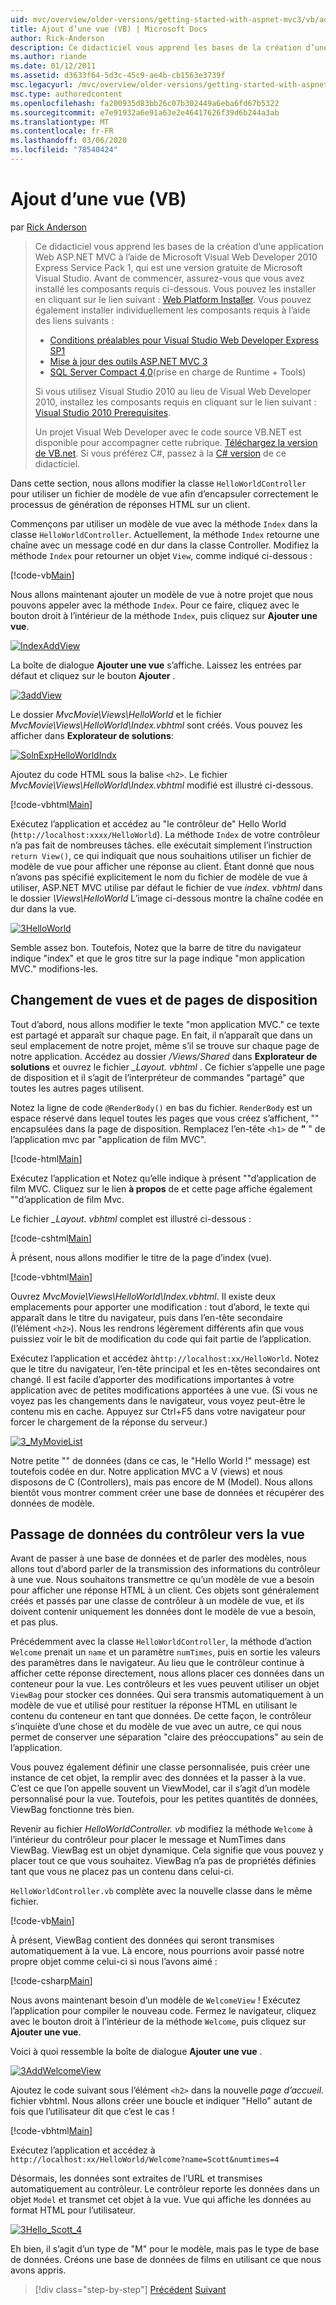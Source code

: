 ```yaml
---
uid: mvc/overview/older-versions/getting-started-with-aspnet-mvc3/vb/adding-a-view
title: Ajout d’une vue (VB) | Microsoft Docs
author: Rick-Anderson
description: Ce didacticiel vous apprend les bases de la création d’une application Web ASP.NET MVC à l’aide de Microsoft Visual Web Developer 2010 Express Service Pack 1, qui est...
ms.author: riande
ms.date: 01/12/2011
ms.assetid: d3633f64-5d3c-45c9-ae4b-cb1563e3739f
msc.legacyurl: /mvc/overview/older-versions/getting-started-with-aspnet-mvc3/vb/adding-a-view
msc.type: authoredcontent
ms.openlocfilehash: fa200935d83bb26c07b302449a6eba6fd67b5322
ms.sourcegitcommit: e7e91932a6e91a63e2e46417626f39d6b244a3ab
ms.translationtype: MT
ms.contentlocale: fr-FR
ms.lasthandoff: 03/06/2020
ms.locfileid: "78540424"
---
```

# <a name="adding-a-view-vb"></a>Ajout d’une vue (VB)

par [Rick Anderson](https://twitter.com/RickAndMSFT)

> Ce didacticiel vous apprend les bases de la création d’une application Web ASP.NET MVC à l’aide de Microsoft Visual Web Developer 2010 Express Service Pack 1, qui est une version gratuite de Microsoft Visual Studio. Avant de commencer, assurez-vous que vous avez installé les composants requis ci-dessous. Vous pouvez les installer en cliquant sur le lien suivant : [Web Platform Installer](https://www.microsoft.com/web/gallery/install.aspx?appid=VWD2010SP1Pack). Vous pouvez également installer individuellement les composants requis à l’aide des liens suivants :
> 
> - [Conditions préalables pour Visual Studio Web Developer Express SP1](https://www.microsoft.com/web/gallery/install.aspx?appid=VWD2010SP1Pack)
> - [Mise à jour des outils ASP.NET MVC 3](https://www.microsoft.com/web/gallery/install.aspx?appsxml=&amp;appid=MVC3)
> - [SQL Server Compact 4,0](https://www.microsoft.com/web/gallery/install.aspx?appid=SQLCE;SQLCEVSTools_4_0)(prise en charge de Runtime + Tools)
> 
> Si vous utilisez Visual Studio 2010 au lieu de Visual Web Developer 2010, installez les composants requis en cliquant sur le lien suivant : [Visual Studio 2010 Prerequisites](https://www.microsoft.com/web/gallery/install.aspx?appsxml=&amp;appid=VS2010SP1Pack).
> 
> Un projet Visual Web Developer avec le code source VB.NET est disponible pour accompagner cette rubrique. [Téléchargez la version de VB.net](https://code.msdn.microsoft.com/Introduction-to-MVC-3-10d1b098). Si vous préférez C#, passez à la [ C# version](../cs/adding-a-view.md) de ce didacticiel.

Dans cette section, nous allons modifier la classe `HelloWorldController` pour utiliser un fichier de modèle de vue afin d’encapsuler correctement le processus de génération de réponses HTML sur un client.

Commençons par utiliser un modèle de vue avec la méthode `Index` dans la classe `HelloWorldController`. Actuellement, la méthode `Index` retourne une chaîne avec un message codé en dur dans la classe Controller. Modifiez la méthode `Index` pour retourner un objet `View`, comme indiqué ci-dessous :

[!code-vb[Main](adding-a-view/samples/sample1.vb)]

Nous allons maintenant ajouter un modèle de vue à notre projet que nous pouvons appeler avec la méthode `Index`. Pour ce faire, cliquez avec le bouton droit à l’intérieur de la méthode `Index`, puis cliquez sur **Ajouter une vue**.

[![IndexAddView](adding-a-view/_static/image2.png "IndexAddView")](adding-a-view/_static/image1.png)

La boîte de dialogue **Ajouter une vue** s’affiche. Laissez les entrées par défaut et cliquez sur le bouton **Ajouter** .

[![3addView](adding-a-view/_static/image4.png "3addView")](adding-a-view/_static/image3.png)

Le dossier *MvcMovie\Views\HelloWorld* et le fichier *MvcMovie\Views\HelloWorld\Index.vbhtml* sont créés. Vous pouvez les afficher dans **Explorateur de solutions**:

[![SolnExpHelloWorldIndx](adding-a-view/_static/image6.png "SolnExpHelloWorldIndx")](adding-a-view/_static/image5.png)

Ajoutez du code HTML sous la balise `<h2>`. Le fichier *MvcMovie\Views\HelloWorld\Index.vbhtml* modifié est illustré ci-dessous.

[!code-vbhtml[Main](adding-a-view/samples/sample2.vbhtml)]

Exécutez l’application et accédez au &quot;le contrôleur de&quot; Hello World (`http://localhost:xxxx/HelloWorld`). La méthode `Index` de votre contrôleur n’a pas fait de nombreuses tâches. elle exécutait simplement l’instruction `return View()`, ce qui indiquait que nous souhaitions utiliser un fichier de modèle de vue pour afficher une réponse au client. Étant donné que nous n’avons pas spécifié explicitement le nom du fichier de modèle de vue à utiliser, ASP.NET MVC utilise par défaut le fichier de vue *index. vbhtml* dans le dossier *\Views\HelloWorld* L’image ci-dessous montre la chaîne codée en dur dans la vue.

[![3HelloWorld](adding-a-view/_static/image8.png "3HelloWorld")](adding-a-view/_static/image7.png)

Semble assez bon. Toutefois, Notez que la barre de titre du navigateur indique &quot;index&quot; et que le gros titre sur la page indique &quot;mon application MVC.&quot; modifions-les.

## <a name="changing-views-and-layout-pages"></a>Changement de vues et de pages de disposition

Tout d’abord, nous allons modifier le texte &quot;mon application MVC.&quot; ce texte est partagé et apparaît sur chaque page. En fait, il n’apparaît que dans un seul emplacement de notre projet, même s’il se trouve sur chaque page de notre application. Accédez au dossier */Views/Shared* dans **Explorateur de solutions** et ouvrez le fichier *\_Layout. vbhtml* . Ce fichier s’appelle une page de disposition et il s’agit de l’interpréteur de commandes &quot;partagé&quot; que toutes les autres pages utilisent.

Notez la ligne de code `@RenderBody()` en bas du fichier. `RenderBody` est un espace réservé dans lequel toutes les pages que vous créez s’affichent, &quot;&quot; encapsulées dans la page de disposition. Remplacez l’en-tête `<h1>` de **&quot;** &quot; de l’application mvc par &quot;application de film MVC&quot;.

[!code-html[Main](adding-a-view/samples/sample3.html)]

Exécutez l’application et Notez qu’elle indique à présent &quot;&quot;d’application de film MVC. Cliquez sur le lien **à propos** de et cette page affiche également &quot;&quot;d’application de film Mvc.

Le fichier *\_Layout. vbhtml* complet est illustré ci-dessous :

[!code-cshtml[Main](adding-a-view/samples/sample4.cshtml)]

À présent, nous allons modifier le titre de la page d’index (vue).

[!code-vbhtml[Main](adding-a-view/samples/sample5.vbhtml)]

Ouvrez *MvcMovie\Views\HelloWorld\Index.vbhtml*. Il existe deux emplacements pour apporter une modification : tout d’abord, le texte qui apparaît dans le titre du navigateur, puis dans l’en-tête secondaire (l’élément `<h2>`). Nous les rendrons légèrement différents afin que vous puissiez voir le bit de modification du code qui fait partie de l’application.

Exécutez l’application et accédez à`http://localhost:xx/HelloWorld`. Notez que le titre du navigateur, l’en-tête principal et les en-têtes secondaires ont changé. Il est facile d’apporter des modifications importantes à votre application avec de petites modifications apportées à une vue. (Si vous ne voyez pas les changements dans le navigateur, vous voyez peut-être le contenu mis en cache. Appuyez sur Ctrl+F5 dans votre navigateur pour forcer le chargement de la réponse du serveur.)

[![3_MyMovieList](adding-a-view/_static/image10.png "3_MyMovieList")](adding-a-view/_static/image9.png)

Notre petite &quot;&quot; de données (dans ce cas, le &quot;Hello World !&quot; message) est toutefois codée en dur. Notre application MVC a V (views) et nous disposons de C (Controllers), mais pas encore de M (Model). Nous allons bientôt vous montrer comment créer une base de données et récupérer des données de modèle.

## <a name="passing-data-from-the-controller-to-the-view"></a>Passage de données du contrôleur vers la vue

Avant de passer à une base de données et de parler des modèles, nous allons tout d’abord parler de la transmission des informations du contrôleur à une vue. Nous souhaitons transmettre ce qu’un modèle de vue a besoin pour afficher une réponse HTML à un client. Ces objets sont généralement créés et passés par une classe de contrôleur à un modèle de vue, et ils doivent contenir uniquement les données dont le modèle de vue a besoin, et pas plus.

Précédemment avec la classe `HelloWorldController`, la méthode d’action `Welcome` prenait un `name` et un paramètre `numTimes`, puis en sortie les valeurs des paramètres dans le navigateur. Au lieu que le contrôleur continue à afficher cette réponse directement, nous allons placer ces données dans un conteneur pour la vue. Les contrôleurs et les vues peuvent utiliser un objet `ViewBag` pour stocker ces données. Qui sera transmis automatiquement à un modèle de vue et utilisé pour restituer la réponse HTML en utilisant le contenu du conteneur en tant que données. De cette façon, le contrôleur s’inquiète d’une chose et du modèle de vue avec un autre, ce qui nous permet de conserver une séparation &quot;claire des préoccupations&quot; au sein de l’application.

Vous pouvez également définir une classe personnalisée, puis créer une instance de cet objet, la remplir avec des données et la passer à la vue. C’est ce que l’on appelle souvent un ViewModel, car il s’agit d’un modèle personnalisé pour la vue. Toutefois, pour les petites quantités de données, ViewBag fonctionne très bien.

Revenir au fichier *HelloWorldController. vb* modifiez la méthode `Welcome` à l’intérieur du contrôleur pour placer le message et NumTimes dans ViewBag. ViewBag est un objet dynamique. Cela signifie que vous pouvez y placer tout ce que vous souhaitez. ViewBag n’a pas de propriétés définies tant que vous ne placez pas un contenu dans celui-ci.

`HelloWorldController.vb` complète avec la nouvelle classe dans le même fichier.

[!code-vb[Main](adding-a-view/samples/sample6.vb)]

À présent, ViewBag contient des données qui seront transmises automatiquement à la vue. Là encore, nous pourrions avoir passé notre propre objet comme celui-ci si nous l’avons aimé :

[!code-csharp[Main](adding-a-view/samples/sample7.cs)]

Nous avons maintenant besoin d’un modèle de `WelcomeView` ! Exécutez l’application pour compiler le nouveau code. Fermez le navigateur, cliquez avec le bouton droit à l’intérieur de la méthode `Welcome`, puis cliquez sur **Ajouter une vue**.

Voici à quoi ressemble la boîte de dialogue **Ajouter une vue** .

[![3AddWelcomeView](adding-a-view/_static/image12.png "3AddWelcomeView")](adding-a-view/_static/image11.png)

Ajoutez le code suivant sous l’élément `<h2>` dans la nouvelle <em>page d’accueil.</em> fichier vbhtml. Nous allons créer une boucle et indiquer &quot;Hello&quot; autant de fois que l’utilisateur dit que c’est le cas !

[!code-vbhtml[Main](adding-a-view/samples/sample8.vbhtml)]

Exécutez l’application et accédez à `http://localhost:xx/HelloWorld/Welcome?name=Scott&numtimes=4`

Désormais, les données sont extraites de l’URL et transmises automatiquement au contrôleur. Le contrôleur reporte les données dans un objet `Model` et transmet cet objet à la vue. Vue qui affiche les données au format HTML pour l’utilisateur.

[![3Hello_Scott_4](adding-a-view/_static/image14.png "3Hello_Scott_4")](adding-a-view/_static/image13.png)

Eh bien, il s’agit d’un type de &quot;M&quot; pour le modèle, mais pas le type de base de données. Créons une base de données de films en utilisant ce que nous avons appris.

> [!div class="step-by-step"]
> [Précédent](adding-a-controller.md)
> [Suivant](adding-a-model.md)
